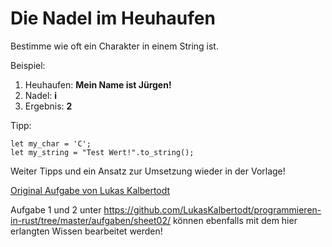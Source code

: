 # Die Nadel im Heuhaufen
Bestimme wie oft ein Charakter in einem String ist.

Beispiel:
1. Heuhaufen: **Mein Name ist Jürgen!**
2. Nadel: **i**
2. Ergebnis: **2**

Tipp:
```
let my_char = 'C';
let my_string = "Test Wert!".to_string();
```

Weiter Tipps und ein Ansatz zur Umsetzung wieder in der Vorlage!

[Original Aufgabe von Lukas Kalbertodt](https://github.com/LukasKalbertodt/programmieren-in-rust/tree/master/aufgaben/sheet02/task3)

Aufgabe 1 und 2 unter <https://github.com/LukasKalbertodt/programmieren-in-rust/tree/master/aufgaben/sheet02/> können ebenfalls mit dem hier erlangten Wissen bearbeitet werden!